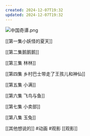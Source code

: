 ```yaml
---
created: 2024-12-07T19:32
updated: 2024-12-07T19:32
---
```

![中国奇谭.png](https://resource-17v.pages.dev/中国奇谭.png)

[[第一集小妖怪的夏天]]  

[[第二集鹅鹅鹅]]

[[第三集   林林]]

[[第四集   乡村巴士带走了王孩儿和神仙]]

[[第五集   小满]] 

[[第六集   飞鸟与鱼]]

[[第七集   小卖部]] 

[[第八集   玉兔]]

[[其他想说的]]
#动画 #观影 [[观影]]
